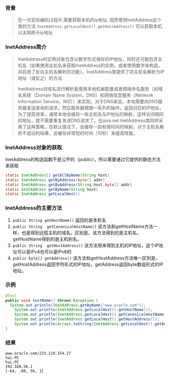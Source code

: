 ### 背景
>在一次实际编码过程中,需要获取本机的ip地址. 因而使用InetAddress这个类的方法  `InetAddress.getLocalHost().getHostAddress()` 可以获取本机以太网网卡ip地址
### InetAddress简介
>InetAddress的实例对象包含以数字形式保存的IP地址，同时还可能包含主机名（如果使用主机名来获取InetAddress的实例，或者使用数字来构造，并启用了反向主机名解析的功能）。InetAddress类提供了将主机名解析为IP地址（或反之）的方法  <br/>

>InetAddress对域名进行解析是使用本地机器配置或者网络命名服务（如域名系统（Domain Name System，DNS）和网络信息服务（Network Information Service，NIS））来实现。对于DNS来说，本地需要向DNS服务器发送查询的请求，然后服务器根据一系列的操作，返回对应的IP地址，为了提高效率，通常本地会缓存一些主机名与IP地址的映射，这样访问相同的地址，就不需要重复发送DNS请求了。在java.net.InetAddress类同样采用了这种策略。在默认情况下，会缓存一段有限时间的映射，对于主机名解析不成功的结果，会缓存非常短的时间（10秒）来提高性能。

### InetAddress对象的获取
InetAddress的构造函数不是公开的（public），所以需要通过它提供的静态方法来获取
```java
static InetAddress[] getAllByName(String host)
static InetAddress getByAddress(byte[] addr)
static InetAddress getByAddress(String host,byte[] addr)
static InetAddress getByName(String host)
static InetAddress getLocalHost()
```
### InetAddress的主要方法
1. `public String getHostName()` 返回的是本机名
2. `public String  getCanonicalHostName()` 该方法和getHostName方法一样，也是得到远程主机的域名。区别是，该方法得到的是主机名，getHostName得到的是主机别名。
3. `public String  getHostAddress()` 该方法用来得到主机的IP地址，这个IP地址可以是IPv4也可以是IPv6的
4. `public byte[] getAddress()` 该方法和getHostAddress方法唯一区别是，getHostAddress返回字符形式的IP地址，getAddress返回byte数组形式的IP地址。

### 示例
```java
@Test
public void testName() throws Exception {
  System.out.println(InetAddress.getByName("www.oracle.com"));
	System.out.println(InetAddress.getLocalHost().getHostName());
	System.out.println(InetAddress.getLocalHost().getCanonicalHostName());
	System.out.println(InetAddress.getLocalHost().getHostAddress());
	System.out.println(Arrays.toString(InetAddress.getLocalHost().getAddress()));
}
```
### 结果
```
www.oracle.com/223.119.154.27
hai-PC
hai-PC
192.168.56.1
[-64, -88, 56, 1]
```
